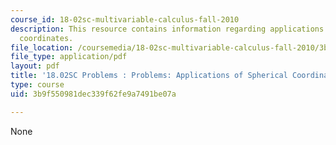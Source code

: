 ```yaml
---
course_id: 18-02sc-multivariable-calculus-fall-2010
description: This resource contains information regarding applications of spherical
  coordinates.
file_location: /coursemedia/18-02sc-multivariable-calculus-fall-2010/3b9f550981dec339f62fe9a7491be07a_MIT18_02SC_pb_78_quest.pdf
file_type: application/pdf
layout: pdf
title: '18.02SC Problems : Problems: Applications of Spherical Coordinates'
type: course
uid: 3b9f550981dec339f62fe9a7491be07a

---
```

None